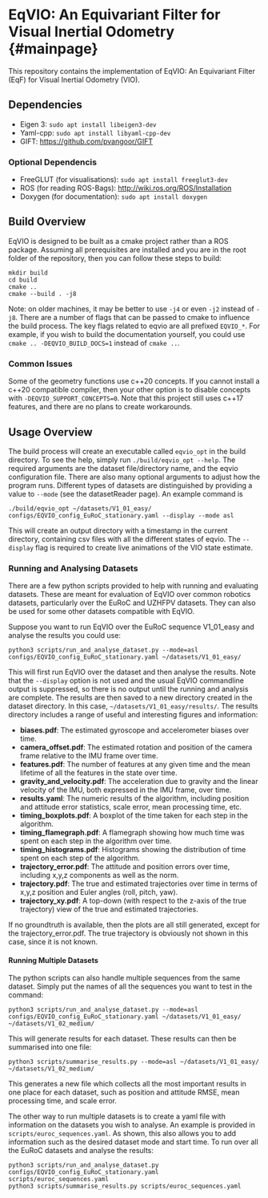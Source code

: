 # EqVIO: An Equivariant Filter for Visual Inertial Odometry {#mainpage}

This repository contains the implementation of EqVIO: An Equivariant Filter (EqF) for Visual Inertial Odometry (VIO).

## Dependencies

- Eigen 3: `sudo apt install libeigen3-dev`
- Yaml-cpp: `sudo apt install libyaml-cpp-dev`
- GIFT: https://github.com/pvangoor/GIFT

### Optional Dependencis

- FreeGLUT (for visualisations): `sudo apt install freeglut3-dev`
- ROS (for reading ROS-Bags): http://wiki.ros.org/ROS/Installation
- Doxygen (for documentation): `sudo apt install doxygen`

## Build Overview

EqVIO is designed to be built as a cmake project rather than a ROS package.
Assuming all prerequisites are installed and you are in the root folder of the repository, then you can follow these steps to build:

```
mkdir build
cd build
cmake ..
cmake --build . -j8
```

Note: on older machines, it may be better to use `-j4` or even `-j2` instead of `-j8`.
There are a number of flags that can be passed to cmake to influence the build process.
The key flags related to eqvio are all prefixed `EQVIO_*`.
For example, if you wish to build the documentation yourself, you could use `cmake .. -DEQVIO_BUILD_DOCS=1` instead of `cmake ..`.

### Common Issues

Some of the geometry functions use c++20 concepts.
If you cannot install a c++20 compatible compiler, then your other option is to disable concepts with `-DEQVIO_SUPPORT_CONCEPTS=0`.
Note that this project still uses c++17 features, and there are no plans to create workarounds.

## Usage Overview

The build process will create an executable called `eqvio_opt` in the build directory.
To see the help, simply run `./build/eqvio_opt --help`.
The required arguments are the dataset file/directory name, and the eqvio configuration file.
There are also many optional arguments to adjust how the program runs.
Different types of datasets are distinguished by providing a value to `--mode` (see the datasetReader page).
An example command is

```
./build/eqvio_opt ~/datasets/V1_01_easy/ configs/EQVIO_config_EuRoC_stationary.yaml --display --mode asl
```

This will create an output directory with a timestamp in the current directory, containing csv files with all the different states of eqvio.
The `--display` flag is required to create live animations of the VIO state estimate.

### Running and Analysing Datasets

There are a few python scripts provided to help with running and evaluating datasets.
These are meant for evaluation of EqVIO over common robotics datasets, particularly over the EuRoC and UZHFPV datasets.
They can also be used for some other datasets compatible with EqVIO.

Suppose you want to run EqVIO over the EuRoC sequence V1_01_easy and analyse the results you could use:

```
python3 scripts/run_and_analyse_dataset.py --mode=asl configs/EQVIO_config_EuRoC_stationary.yaml ~/datasets/V1_01_easy/
```

This will first run EqVIO over the dataset and then analyse the results.
Note that the `--display` option is not used and the usual EqVIO commandline output is suppressed, so there is no output until the running and analysis are complete.
The results are then saved to a new directory created in the dataset directory. In this case, `~/datasets/V1_01_easy/results/`.
The results directory includes a range of useful and interesting figures and information:

- **biases.pdf**: The estimated gyroscope and accelerometer biases over time.
- **camera_offset.pdf**: The estimated rotation and position of the camera frame relative to the IMU frame over time.
- **features.pdf**: The number of features at any given time and the mean lifetime of all the features in the state over time.
- **gravity_and_velocity.pdf**: The acceleration due to gravity and the linear velocity of the IMU, both expressed in the IMU frame, over time. 
- **results.yaml**: The numeric results of the algorithm, including position and attitude error statistics, scale error, mean processing time, etc.
- **timing_boxplots.pdf**: A boxplot of the time taken for each step in the algorithm.
- **timing_flamegraph.pdf**: A flamegraph showing how much time was spent on each step in the algorithm over time.
- **timing_histograms.pdf**: Histograms showing the distribution of time spent on each step of the algorithm.
- **trajectory_error.pdf**: The attitude and position errors over time, including x,y,z components as well as the norm.
- **trajectory.pdf**: The true and estimated trajectories over time in terms of x,y,z position and Euler angles (roll, pitch, yaw).
- **trajectory_xy.pdf**: A top-down (with respect to the z-axis of the true trajectory) view of the true and estimated trajectories.

If no groundtruth is available, then the plots are all still generated, except for the trajectory_error.pdf.
The true trajectory is obviously not shown in this case, since it is not known.

#### Running Multiple Datasets

The python scripts can also handle multiple sequences from the same dataset.
Simply put the names of all the sequences you want to test in the command:

```
python3 scripts/run_and_analyse_dataset.py --mode=asl configs/EQVIO_config_EuRoC_stationary.yaml ~/datasets/V1_01_easy/ ~/datasets/V1_02_medium/
```

This will generate results for each dataset.
These results can then be summarised into one file:

```
python3 scripts/summarise_results.py --mode=asl ~/datasets/V1_01_easy/ ~/datasets/V1_02_medium/
```

This generates a new file which collects all the most important results in one place for each dataset, such as position and attitude RMSE, mean processing time, and scale error.

The other way to run multiple datasets is to create a yaml file with information on the datasets you wish to analyse.
An example is provided in `scripts/euroc_sequences.yaml`.
As shown, this also allows you to add information such as the desired dataset mode and start time.
To run over all the EuRoC datasets and analyse the results:

```
python3 scripts/run_and_analyse_dataset.py configs/EQVIO_config_EuRoC_stationary.yaml scripts/euroc_sequences.yaml
python3 scripts/summarise_results.py scripts/euroc_sequences.yaml
```
